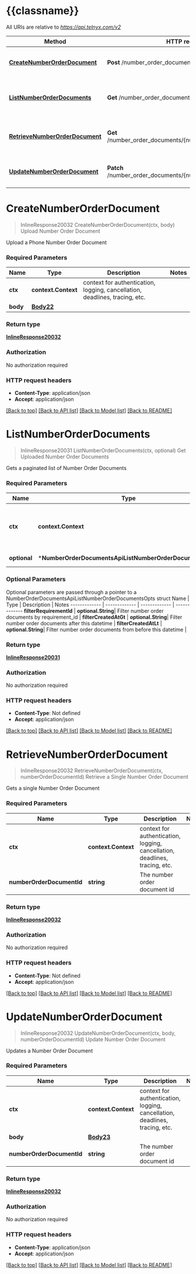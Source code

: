 # {{classname}}

All URIs are relative to *https://api.telnyx.com/v2*

Method | HTTP request | Description
------------- | ------------- | -------------
[**CreateNumberOrderDocument**](NumberOrderDocumentsApi.md#CreateNumberOrderDocument) | **Post** /number_order_documents | Upload Number Order Document
[**ListNumberOrderDocuments**](NumberOrderDocumentsApi.md#ListNumberOrderDocuments) | **Get** /number_order_documents | Get Uploaded Number Order Documents
[**RetrieveNumberOrderDocument**](NumberOrderDocumentsApi.md#RetrieveNumberOrderDocument) | **Get** /number_order_documents/{number_order_document_id} | Retrieve a Single Number Order Document
[**UpdateNumberOrderDocument**](NumberOrderDocumentsApi.md#UpdateNumberOrderDocument) | **Patch** /number_order_documents/{number_order_document_id} | Update Number Order Document

# **CreateNumberOrderDocument**
> InlineResponse20032 CreateNumberOrderDocument(ctx, body)
Upload Number Order Document

Upload a Phone Number Order Document

### Required Parameters

Name | Type | Description  | Notes
------------- | ------------- | ------------- | -------------
 **ctx** | **context.Context** | context for authentication, logging, cancellation, deadlines, tracing, etc.
  **body** | [**Body22**](Body22.md)|  | 

### Return type

[**InlineResponse20032**](inline_response_200_32.md)

### Authorization

No authorization required

### HTTP request headers

 - **Content-Type**: application/json
 - **Accept**: application/json

[[Back to top]](#) [[Back to API list]](../README.md#documentation-for-api-endpoints) [[Back to Model list]](../README.md#documentation-for-models) [[Back to README]](../README.md)

# **ListNumberOrderDocuments**
> InlineResponse20031 ListNumberOrderDocuments(ctx, optional)
Get Uploaded Number Order Documents

Gets a paginated list of Number Order Documents

### Required Parameters

Name | Type | Description  | Notes
------------- | ------------- | ------------- | -------------
 **ctx** | **context.Context** | context for authentication, logging, cancellation, deadlines, tracing, etc.
 **optional** | ***NumberOrderDocumentsApiListNumberOrderDocumentsOpts** | optional parameters | nil if no parameters

### Optional Parameters
Optional parameters are passed through a pointer to a NumberOrderDocumentsApiListNumberOrderDocumentsOpts struct
Name | Type | Description  | Notes
------------- | ------------- | ------------- | -------------
 **filterRequirementId** | **optional.String**| Filter number order documents by requirement_id | 
 **filterCreatedAtGt** | **optional.String**| Filter number order documents after this datetime | 
 **filterCreatedAtLt** | **optional.String**| Filter number order documents from before this datetime | 

### Return type

[**InlineResponse20031**](inline_response_200_31.md)

### Authorization

No authorization required

### HTTP request headers

 - **Content-Type**: Not defined
 - **Accept**: application/json

[[Back to top]](#) [[Back to API list]](../README.md#documentation-for-api-endpoints) [[Back to Model list]](../README.md#documentation-for-models) [[Back to README]](../README.md)

# **RetrieveNumberOrderDocument**
> InlineResponse20032 RetrieveNumberOrderDocument(ctx, numberOrderDocumentId)
Retrieve a Single Number Order Document

Gets a single Number Order Document

### Required Parameters

Name | Type | Description  | Notes
------------- | ------------- | ------------- | -------------
 **ctx** | **context.Context** | context for authentication, logging, cancellation, deadlines, tracing, etc.
  **numberOrderDocumentId** | **string**| The number order document id | 

### Return type

[**InlineResponse20032**](inline_response_200_32.md)

### Authorization

No authorization required

### HTTP request headers

 - **Content-Type**: Not defined
 - **Accept**: application/json

[[Back to top]](#) [[Back to API list]](../README.md#documentation-for-api-endpoints) [[Back to Model list]](../README.md#documentation-for-models) [[Back to README]](../README.md)

# **UpdateNumberOrderDocument**
> InlineResponse20032 UpdateNumberOrderDocument(ctx, body, numberOrderDocumentId)
Update Number Order Document

Updates a Number Order Document

### Required Parameters

Name | Type | Description  | Notes
------------- | ------------- | ------------- | -------------
 **ctx** | **context.Context** | context for authentication, logging, cancellation, deadlines, tracing, etc.
  **body** | [**Body23**](Body23.md)|  | 
  **numberOrderDocumentId** | **string**| The number order document id | 

### Return type

[**InlineResponse20032**](inline_response_200_32.md)

### Authorization

No authorization required

### HTTP request headers

 - **Content-Type**: application/json
 - **Accept**: application/json

[[Back to top]](#) [[Back to API list]](../README.md#documentation-for-api-endpoints) [[Back to Model list]](../README.md#documentation-for-models) [[Back to README]](../README.md)

